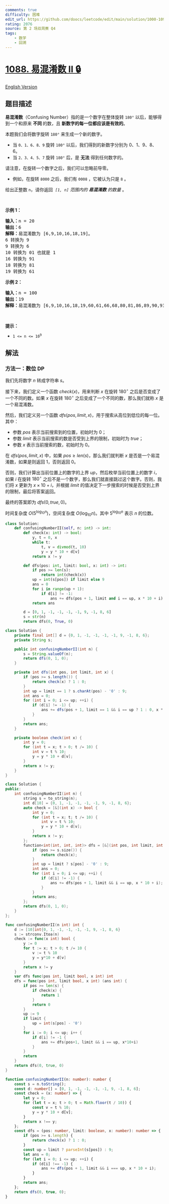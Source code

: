 ```yaml
---
comments: true
difficulty: 困难
edit_url: https://github.com/doocs/leetcode/edit/main/solution/1000-1099/1088.Confusing%20Number%20II/README.md
rating: 2076
source: 第 2 场双周赛 Q4
tags:
    - 数学
    - 回溯
---
```


# [1088. 易混淆数 II 🔒](https://leetcode.cn/problems/confusing-number-ii)

[English Version](/solution/1000-1099/1088.Confusing%20Number%20II/README_EN.md)

## 题目描述

<!-- 这里写题目描述 -->

<p><strong>易混淆数</strong>（Confusing Number）指的是一个数字在整体旋转 <code>180°</code> 以后，能够得到一个和原来&nbsp;<strong>不同&nbsp;</strong>的数，且 <strong>新数字的每一位都应该是有效的</strong>。</p>

<p>本题我们会将数字旋转 <code>180°</code> 来生成一个新的数字。</p>

<ul>
	<li>当 <code>0、1、6、8、9</code> 旋转 <code>180°</code> 以后，我们得到的新数字分别为&nbsp;0、1、9、8、6。</li>
	<li>当&nbsp;<code>2、3、4、5、7</code> 旋转 <code>180°</code> 后，是 <strong>无法</strong> 得到任何数字的。</li>
</ul>

<p>请注意，在旋转一个数字之后，我们可以忽略前导零。</p>

<ul>
	<li>例如，在旋转 <code>8000</code> 之后，我们有 <code>0008</code> ，它被认为只是 <code>8</code> 。</li>
</ul>

<p>给出正整数&nbsp;<code>n</code>，请你返回&nbsp;&nbsp;<em><code>[1, n]</code>&nbsp;范围内的 <strong>易混淆数</strong> 的数量&nbsp;</em>。</p>

<p>&nbsp;</p>

<p><strong>示例 1：</strong></p>

<pre>
<strong>输入：</strong>n = 20
<strong>输出：</strong>6
<strong>解释：</strong>易混淆数为 [6,9,10,16,18,19]。
6 转换为 9
9 转换为 6
10 转换为 01 也就是 1
16 转换为 91
18 转换为 81
19 转换为 61
</pre>

<p><strong>示例 2：</strong></p>

<pre>
<strong>输入：</strong>n = 100
<strong>输出：</strong>19
<strong>解释：</strong>易混淆数为 [6,9,10,16,18,19,60,61,66,68,80,81,86,89,90,91,98,99,100]。
</pre>

<p>&nbsp;</p>

<p><strong>提示：</strong></p>

<ul>
	<li><code>1 &lt;= n &lt;= 10<sup>9</sup></code></li>
</ul>

## 解法

### 方法一：数位 DP

我们先将数字 $n$ 转成字符串 $s$。

接下来，我们定义一个函数 $check(x)$，用来判断 $x$ 在旋转 $180^\circ$ 之后是否变成了一个不同的数。如果 $x$ 在旋转 $180^\circ$ 之后变成了一个不同的数，那么我们就称 $x$ 是一个易混淆数。

然后，我们定义另一个函数 $dfs(pos, limit, x)$，用于搜索从高位到低位的每一位。其中：

-   参数 $pos$ 表示当前搜索到的位置，初始时为 $0$；
-   参数 $limit$ 表示当前搜索的数是否受到上界的限制，初始时为 $true$；
-   参数 $x$ 表示当前搜索的数，初始时为 $0$。

在 $dfs(pos, limit, x)$ 中，如果 $pos \geq len(s)$，那么我们就判断 $x$ 是否是一个易混淆数，如果是则返回 $1$，否则返回 $0$。

否则，我们计算出当前位置上的数字的上界 $up$，然后枚举当前位置上的数字 $i$，如果 $i$ 在旋转 $180^\circ$ 之后不是一个数字，那么我们就直接跳过这个数字。否则，我们将 $x$ 更新为 $x \times 10 + i$，并根据 $limit$ 的值决定下一步搜索的时候是否受到上界的限制，最后将答案返回。

最终的答案即为 $dfs(0, true, 0)$。

时间复杂度 $O(5^{\log_{10}n})$，空间复杂度 $O(\log_{10}n)$。其中 $5^{\log_{10}n}$ 表示 $n$ 的位数。

<!-- tabs:start -->

```python
class Solution:
    def confusingNumberII(self, n: int) -> int:
        def check(x: int) -> bool:
            y, t = 0, x
            while t:
                t, v = divmod(t, 10)
                y = y * 10 + d[v]
            return x != y

        def dfs(pos: int, limit: bool, x: int) -> int:
            if pos >= len(s):
                return int(check(x))
            up = int(s[pos]) if limit else 9
            ans = 0
            for i in range(up + 1):
                if d[i] != -1:
                    ans += dfs(pos + 1, limit and i == up, x * 10 + i)
            return ans

        d = [0, 1, -1, -1, -1, -1, 9, -1, 8, 6]
        s = str(n)
        return dfs(0, True, 0)
```

```java
class Solution {
    private final int[] d = {0, 1, -1, -1, -1, -1, 9, -1, 8, 6};
    private String s;

    public int confusingNumberII(int n) {
        s = String.valueOf(n);
        return dfs(0, 1, 0);
    }

    private int dfs(int pos, int limit, int x) {
        if (pos >= s.length()) {
            return check(x) ? 1 : 0;
        }
        int up = limit == 1 ? s.charAt(pos) - '0' : 9;
        int ans = 0;
        for (int i = 0; i <= up; ++i) {
            if (d[i] != -1) {
                ans += dfs(pos + 1, limit == 1 && i == up ? 1 : 0, x * 10 + i);
            }
        }
        return ans;
    }

    private boolean check(int x) {
        int y = 0;
        for (int t = x; t > 0; t /= 10) {
            int v = t % 10;
            y = y * 10 + d[v];
        }
        return x != y;
    }
}
```

```cpp
class Solution {
public:
    int confusingNumberII(int n) {
        string s = to_string(n);
        int d[10] = {0, 1, -1, -1, -1, -1, 9, -1, 8, 6};
        auto check = [&](int x) -> bool {
            int y = 0;
            for (int t = x; t; t /= 10) {
                int v = t % 10;
                y = y * 10 + d[v];
            }
            return x != y;
        };
        function<int(int, int, int)> dfs = [&](int pos, int limit, int x) -> int {
            if (pos >= s.size()) {
                return check(x);
            }
            int up = limit ? s[pos] - '0' : 9;
            int ans = 0;
            for (int i = 0; i <= up; ++i) {
                if (d[i] != -1) {
                    ans += dfs(pos + 1, limit && i == up, x * 10 + i);
                }
            }
            return ans;
        };
        return dfs(0, 1, 0);
    }
};
```

```go
func confusingNumberII(n int) int {
	d := [10]int{0, 1, -1, -1, -1, -1, 9, -1, 8, 6}
	s := strconv.Itoa(n)
	check := func(x int) bool {
		y := 0
		for t := x; t > 0; t /= 10 {
			v := t % 10
			y = y*10 + d[v]
		}
		return x != y
	}
	var dfs func(pos int, limit bool, x int) int
	dfs = func(pos int, limit bool, x int) (ans int) {
		if pos >= len(s) {
			if check(x) {
				return 1
			}
			return 0
		}
		up := 9
		if limit {
			up = int(s[pos] - '0')
		}
		for i := 0; i <= up; i++ {
			if d[i] != -1 {
				ans += dfs(pos+1, limit && i == up, x*10+i)
			}
		}
		return
	}
	return dfs(0, true, 0)
}
```

```ts
function confusingNumberII(n: number): number {
    const s = n.toString();
    const d: number[] = [0, 1, -1, -1, -1, -1, 9, -1, 8, 6];
    const check = (x: number) => {
        let y = 0;
        for (let t = x; t > 0; t = Math.floor(t / 10)) {
            const v = t % 10;
            y = y * 10 + d[v];
        }
        return x !== y;
    };
    const dfs = (pos: number, limit: boolean, x: number): number => {
        if (pos >= s.length) {
            return check(x) ? 1 : 0;
        }
        const up = limit ? parseInt(s[pos]) : 9;
        let ans = 0;
        for (let i = 0; i <= up; ++i) {
            if (d[i] !== -1) {
                ans += dfs(pos + 1, limit && i === up, x * 10 + i);
            }
        }
        return ans;
    };
    return dfs(0, true, 0);
}
```

<!-- tabs:end -->

<!-- end -->

